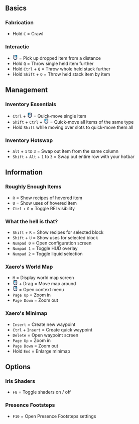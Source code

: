## Basics

### Fabrication

- Hold `C` = Crawl

### Interactic

- ![](icon/rmb.png) = Pick up dropped item from a distance
- Hold `Q` = Throw single held item further
- Hold `Ctrl` + `Q` = Throw whole held stack further
- Hold `Shift` + `Q` = Throw held stack item by item

## Management

### Inventory Essentials

- `Ctrl` + ![](icon/lmb.png) = Quick-move single item
- `Shift` + `Ctrl` + ![](icon/lmb.png) = Quick-move all items of the same type
- Hold `Shift` while moving over slots to quick-move them all

### Inventory Hotswap

- `Alt` + `1` to `3` = Swap out item from the same column
- `Shift` + `Alt` + `1` to `3` = Swap out entire row with your hotbar

## Information

### Roughly Enough Items

- `R` = Show recipes of hovered item
- `U` = Show uses of hovered item
- `Ctrl` + `O` = Toggle REI visibility

### What the hell is that?

- `Shift` + `R` = Show recipes for selected block
- `Shift` + `U` = Show uses for selected block
- `Numpad 0` = Open configuration screen
- `Numpad 1` = Toggle HUD overlay
- `Numpad 2` = Toggle liquid selection

### Xaero's World Map

- `M` = Display world map screen
- ![](icon/lmb.png) + Drag = Move map around
- ![](icon/rmb.png) = Open context menu
- `Page Up` = Zoom in
- `Page Down` = Zoom out

### Xaero's Minimap

- `Insert` = Create new waypoint
- `Ctrl` + `Insert` = Create quick waypoint
- `Delete` = Open waypoint screen
- `Page Up` = Zoom in
- `Page Down` = Zoom out
- Hold `End` = Enlarge minimap

## Options

### Iris Shaders

- `F8` = Toggle shaders on / off

### Presence Footsteps

- `F10` = Open Presence Footsteps settings
